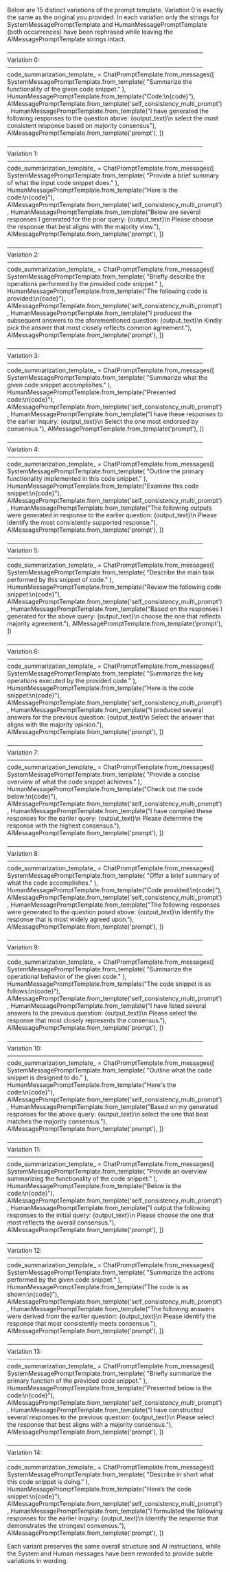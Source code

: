 Below are 15 distinct variations of the prompt template. Variation 0 is exactly the same as the original you provided. In each variation only the strings for SystemMessagePromptTemplate and HumanMessagePromptTemplate (both occurrences) have been rephrased while leaving the AIMessagePromptTemplate strings intact.

──────────────────────────────────────────────
Variation 0:
──────────────────────────────────────────────
code_summarization_template_ = ChatPromptTemplate.from_messages([
    SystemMessagePromptTemplate.from_template(
        "Summarize the functionality of the given code snippet."
    ),
    HumanMessagePromptTemplate.from_template("Code:\n{code}"),
    AIMessagePromptTemplate.from_template('self_consistency_multi_prompt'),
    HumanMessagePromptTemplate.from_template("I have generated the following responses to the question above: {output_text}\n select the most consistent response based on majority consensus"),
    AIMessagePromptTemplate.from_template('prompt'),
])

──────────────────────────────────────────────
Variation 1:
──────────────────────────────────────────────
code_summarization_template_ = ChatPromptTemplate.from_messages([
    SystemMessagePromptTemplate.from_template(
        "Provide a brief summary of what the input code snippet does."
    ),
    HumanMessagePromptTemplate.from_template("Here is the code:\n{code}"),
    AIMessagePromptTemplate.from_template('self_consistency_multi_prompt'),
    HumanMessagePromptTemplate.from_template("Below are several responses I generated for the prior query: {output_text}\n Please choose the response that best aligns with the majority view."),
    AIMessagePromptTemplate.from_template('prompt'),
])

──────────────────────────────────────────────
Variation 2:
──────────────────────────────────────────────
code_summarization_template_ = ChatPromptTemplate.from_messages([
    SystemMessagePromptTemplate.from_template(
        "Briefly describe the operations performed by the provided code snippet."
    ),
    HumanMessagePromptTemplate.from_template("The following code is provided:\n{code}"),
    AIMessagePromptTemplate.from_template('self_consistency_multi_prompt'),
    HumanMessagePromptTemplate.from_template("I produced the subsequent answers to the aforementioned question: {output_text}\n Kindly pick the answer that most closely reflects common agreement."),
    AIMessagePromptTemplate.from_template('prompt'),
])

──────────────────────────────────────────────
Variation 3:
──────────────────────────────────────────────
code_summarization_template_ = ChatPromptTemplate.from_messages([
    SystemMessagePromptTemplate.from_template(
        "Summarize what the given code snippet accomplishes."
    ),
    HumanMessagePromptTemplate.from_template("Presented code:\n{code}"),
    AIMessagePromptTemplate.from_template('self_consistency_multi_prompt'),
    HumanMessagePromptTemplate.from_template("I have these responses to the earlier inquiry: {output_text}\n Select the one most endorsed by consensus."),
    AIMessagePromptTemplate.from_template('prompt'),
])

──────────────────────────────────────────────
Variation 4:
──────────────────────────────────────────────
code_summarization_template_ = ChatPromptTemplate.from_messages([
    SystemMessagePromptTemplate.from_template(
        "Outline the primary functionality implemented in this code snippet."
    ),
    HumanMessagePromptTemplate.from_template("Examine this code snippet:\n{code}"),
    AIMessagePromptTemplate.from_template('self_consistency_multi_prompt'),
    HumanMessagePromptTemplate.from_template("The following outputs were generated in response to the earlier question: {output_text}\n Please identify the most consistently supported response."),
    AIMessagePromptTemplate.from_template('prompt'),
])

──────────────────────────────────────────────
Variation 5:
──────────────────────────────────────────────
code_summarization_template_ = ChatPromptTemplate.from_messages([
    SystemMessagePromptTemplate.from_template(
        "Describe the main task performed by this snippet of code."
    ),
    HumanMessagePromptTemplate.from_template("Review the following code snippet:\n{code}"),
    AIMessagePromptTemplate.from_template('self_consistency_multi_prompt'),
    HumanMessagePromptTemplate.from_template("Based on the responses I generated for the above query: {output_text}\n choose the one that reflects majority agreement."),
    AIMessagePromptTemplate.from_template('prompt'),
])

──────────────────────────────────────────────
Variation 6:
──────────────────────────────────────────────
code_summarization_template_ = ChatPromptTemplate.from_messages([
    SystemMessagePromptTemplate.from_template(
        "Summarize the key operations executed by the provided code."
    ),
    HumanMessagePromptTemplate.from_template("Here is the code snippet:\n{code}"),
    AIMessagePromptTemplate.from_template('self_consistency_multi_prompt'),
    HumanMessagePromptTemplate.from_template("I produced several answers for the previous question: {output_text}\n Select the answer that aligns with the majority opinion."),
    AIMessagePromptTemplate.from_template('prompt'),
])

──────────────────────────────────────────────
Variation 7:
──────────────────────────────────────────────
code_summarization_template_ = ChatPromptTemplate.from_messages([
    SystemMessagePromptTemplate.from_template(
        "Provide a concise overview of what the code snippet achieves."
    ),
    HumanMessagePromptTemplate.from_template("Check out the code below:\n{code}"),
    AIMessagePromptTemplate.from_template('self_consistency_multi_prompt'),
    HumanMessagePromptTemplate.from_template("I have compiled these responses for the earlier query: {output_text}\n Please determine the response with the highest consensus."),
    AIMessagePromptTemplate.from_template('prompt'),
])

──────────────────────────────────────────────
Variation 8:
──────────────────────────────────────────────
code_summarization_template_ = ChatPromptTemplate.from_messages([
    SystemMessagePromptTemplate.from_template(
        "Offer a brief summary of what the code accomplishes."
    ),
    HumanMessagePromptTemplate.from_template("Code provided:\n{code}"),
    AIMessagePromptTemplate.from_template('self_consistency_multi_prompt'),
    HumanMessagePromptTemplate.from_template("The following responses were generated to the question posed above: {output_text}\n Identify the response that is most widely agreed upon."),
    AIMessagePromptTemplate.from_template('prompt'),
])

──────────────────────────────────────────────
Variation 9:
──────────────────────────────────────────────
code_summarization_template_ = ChatPromptTemplate.from_messages([
    SystemMessagePromptTemplate.from_template(
        "Summarize the operational behavior of the given code."
    ),
    HumanMessagePromptTemplate.from_template("The code snippet is as follows:\n{code}"),
    AIMessagePromptTemplate.from_template('self_consistency_multi_prompt'),
    HumanMessagePromptTemplate.from_template("I have listed several answers to the previous question: {output_text}\n Please select the response that most closely represents the consensus."),
    AIMessagePromptTemplate.from_template('prompt'),
])

──────────────────────────────────────────────
Variation 10:
──────────────────────────────────────────────
code_summarization_template_ = ChatPromptTemplate.from_messages([
    SystemMessagePromptTemplate.from_template(
        "Outline what the code snippet is designed to do."
    ),
    HumanMessagePromptTemplate.from_template("Here's the code:\n{code}"),
    AIMessagePromptTemplate.from_template('self_consistency_multi_prompt'),
    HumanMessagePromptTemplate.from_template("Based on my generated responses for the above query: {output_text}\n select the one that best matches the majority consensus."),
    AIMessagePromptTemplate.from_template('prompt'),
])

──────────────────────────────────────────────
Variation 11:
──────────────────────────────────────────────
code_summarization_template_ = ChatPromptTemplate.from_messages([
    SystemMessagePromptTemplate.from_template(
        "Provide an overview summarizing the functionality of the code snippet."
    ),
    HumanMessagePromptTemplate.from_template("Below is the code:\n{code}"),
    AIMessagePromptTemplate.from_template('self_consistency_multi_prompt'),
    HumanMessagePromptTemplate.from_template("I output the following responses to the initial query: {output_text}\n Please choose the one that most reflects the overall consensus."),
    AIMessagePromptTemplate.from_template('prompt'),
])

──────────────────────────────────────────────
Variation 12:
──────────────────────────────────────────────
code_summarization_template_ = ChatPromptTemplate.from_messages([
    SystemMessagePromptTemplate.from_template(
        "Summarize the actions performed by the given code snippet."
    ),
    HumanMessagePromptTemplate.from_template("The code is as shown:\n{code}"),
    AIMessagePromptTemplate.from_template('self_consistency_multi_prompt'),
    HumanMessagePromptTemplate.from_template("The following answers were derived from the earlier question: {output_text}\n Please identify the response that most consistently meets consensus."),
    AIMessagePromptTemplate.from_template('prompt'),
])

──────────────────────────────────────────────
Variation 13:
──────────────────────────────────────────────
code_summarization_template_ = ChatPromptTemplate.from_messages([
    SystemMessagePromptTemplate.from_template(
        "Briefly summarize the primary function of the provided code snippet."
    ),
    HumanMessagePromptTemplate.from_template("Presented below is the code:\n{code}"),
    AIMessagePromptTemplate.from_template('self_consistency_multi_prompt'),
    HumanMessagePromptTemplate.from_template("I have constructed several responses to the previous question: {output_text}\n Please select the response that best aligns with a majority consensus."),
    AIMessagePromptTemplate.from_template('prompt'),
])

──────────────────────────────────────────────
Variation 14:
──────────────────────────────────────────────
code_summarization_template_ = ChatPromptTemplate.from_messages([
    SystemMessagePromptTemplate.from_template(
        "Describe in short what this code snippet is doing."
    ),
    HumanMessagePromptTemplate.from_template("Here’s the code snippet:\n{code}"),
    AIMessagePromptTemplate.from_template('self_consistency_multi_prompt'),
    HumanMessagePromptTemplate.from_template("I formulated the following responses for the earlier inquiry: {output_text}\n Identify the response that demonstrates the strongest consensus."),
    AIMessagePromptTemplate.from_template('prompt'),
])

Each variant preserves the same overall structure and AI instructions, while the System and Human messages have been reworded to provide subtle variations in wording.